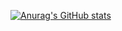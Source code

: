 [![Anurag's GitHub stats](https://github-readme-stats.vercel.app/api?username=dahyeyudev&count_private=true&show_icons=true&theme=tokyonight
)](https://github.com/dahyeyudev/github-readme-stats)
